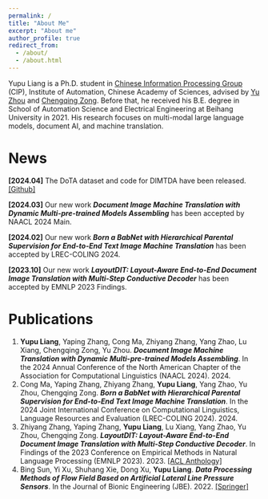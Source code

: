 ```yaml
---
permalink: /
title: "About Me"
excerpt: "About me"
author_profile: true
redirect_from: 
  - /about/
  - /about.html
---
```


Yupu Liang is a Ph.D. student in [Chinese Information Processing Group](http://www.nlpr.ia.ac.cn/cip/staff.htm) (CIP), Institute of Automation, Chinese Academy of Sciences, advised by [Yu Zhou](https://people.ucas.ac.cn/~zhouyu) and [Chengqing Zong](https://people.ucas.ac.cn/~zongchengqing). Before that, he received his B.E. degree in School of Automation Science and Electrical Engineering at Beihang University in 2021. His research focuses on multi-modal large language models, document AI, and machine translation.

# News
**[2024.04]** The DoTA dataset and code for DIMTDA  have been released. [\[Github\]](https://github.com/liangyupu/DIMTDA)

**[2024.03]** Our new work ***Document Image Machine Translation with Dynamic Multi-pre-trained Models Assembling*** has been accepted by NAACL 2024 Main.

**[2024.02]** Our new work ***Born a BabNet with Hierarchical Parental Supervision for End-to-End Text Image Machine Translation*** has been accepted by LREC-COLING 2024.

**[2023.10]** Our new work ***LayoutDIT: Layout-Aware End-to-End Document Image Translation with Multi-Step Conductive Decoder*** has been accepted by EMNLP 2023 Findings.

# Publications
1. **Yupu Liang**, Yaping Zhang, Cong Ma, Zhiyang Zhang, Yang Zhao, Lu Xiang, Chengqing Zong, Yu Zhou. ***Document Image Machine Translation with Dynamic Multi-pre-trained Models Assembling***. In the 2024 Annual Conference of the North American Chapter of the Association for Computational Linguistics (NAACL 2024). 2024.
2. Cong Ma, Yaping Zhang, Zhiyang Zhang, **Yupu Liang**, Yang Zhao, Yu Zhou, Chengqing Zong. ***Born a BabNet with Hierarchical Parental Supervision for End-to-End Text Image Machine Translation***. In the 2024 Joint International Conference on Computational Linguistics, Language Resources and Evaluation (LREC-COLING 2024). 2024.
3. Zhiyang Zhang, Yaping Zhang, **Yupu Liang**, Lu Xiang, Yang Zhao, Yu Zhou, Chengqing Zong. ***LayoutDIT: Layout-Aware End-to-End Document Image Translation with Multi-Step Conductive Decoder***. In Findings of the 2023 Conference on Empirical Methods in Natural Language Processing (EMNLP 2023). 2023. [\[ACL Anthology\]](https://aclanthology.org/2023.findings-emnlp.673/)
4. Bing Sun, Yi Xu, Shuhang Xie, Dong Xu, **Yupu Liang**. ***Data Processing Methods of Flow Field Based on Artificial Lateral Line Pressure Sensors***. In the Journal of Bionic Engineering (JBE). 2022. [\[Springer\]](https://link.springer.com/article/10.1007/s42235-022-00232-x)
